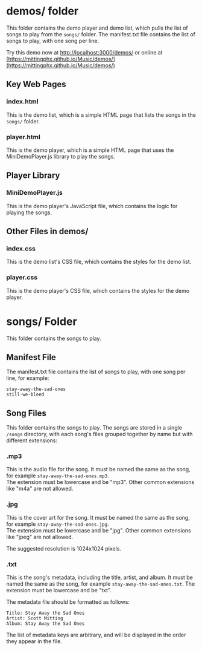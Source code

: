 # demos/ folder

This folder contains the demo player and demo list, which pulls the
list of songs to play from the `songs/` folder.  The manifest.txt file
contains the list of songs to play, with one song per line.

Try this demo now at [http://localhost:3000/demos/](http://localhost:3000/demos/)
or online at [https://mittingphx.github.io/Music/demos/](https://mittingphx.github.io/Music/demos/)

## Key Web Pages

### index.html

This is the demo list, which is a simple HTML page that lists the songs
in the `songs/` folder.


### player.html

This is the demo player, which is a simple HTML page that uses the
MiniDemoPlayer.js library to play the songs.

## Player Library

### MiniDemoPlayer.js

This is the demo player's JavaScript file, which contains the logic for
playing the songs.

## Other Files in demos/

### index.css

This is the demo list's CSS file, which contains the styles for the demo list.

### player.css

This is the demo player's CSS file, which contains the styles for the demo player.

# songs/ Folder

This folder contains the songs to play.

## Manifest File

The manifest.txt file contains the list of songs to play, with one song per line, for example:

```
stay-away-the-sad-ones
still-we-bleed
```

## Song Files

This folder contains the songs to play.  The songs are stored in a single `/songs` directory, with each song's files grouped together by name but with different extensions:

### .mp3

This is the audio file for the song.  It must be named the same as the song, for example `stay-away-the-sad-ones.mp3`.  
The extension must be lowercase and be "mp3".  Other common extensions like "m4a" are not allowed.

### .jpg

This is the cover art for the song.  It must be named the same as the song, for example `stay-away-the-sad-ones.jpg`.  
The extension must be lowercase and be "jpg".  Other common extensions like "jpeg" are not allowed.

The suggested resolution is 1024x1024 pixels.

### .txt

This is the song's metadata, including the title, artist, and album.  It must be named the same as the song, for example `stay-away-the-sad-ones.txt`.  The extension must be lowercase and be "txt".  

The metadata file should be formatted as follows:

```
Title: Stay Away the Sad Ones
Artist: Scott Mitting
Album: Stay Away the Sad Ones
```

The list of metadata keys are arbitrary, and will be displayed in the order they appear in the file.
